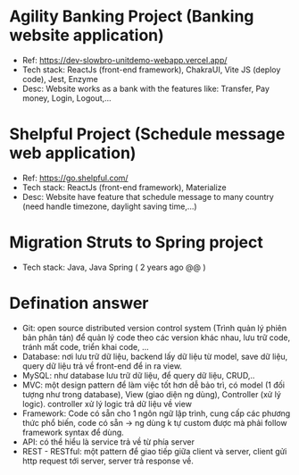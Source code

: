 # Agility Banking Project (Banking website application)
- Ref: https://dev-slowbro-unitdemo-webapp.vercel.app/
- Tech stack: ReactJs (front-end framework), ChakraUI, Vite JS (deploy code), Jest, Enzyme
- Desc: Website works as a bank with the features like: Transfer, Pay money, Login, Logout,...

# Shelpful Project (Schedule message web application)
- Ref: https://go.shelpful.com/
- Tech stack: ReactJs (front-end framework), Materialize
- Desc: Website have feature that schedule message to many country (need handle timezone, daylight saving time,...)

# Migration Struts to Spring project
- Tech stack: Java, Java Spring ( 2 years ago @@ )

# Defination answer 
- Git: open source distributed version control system (Trình quản lý phiên bản phân tán) để quản lý code theo các version khác nhau, lưu trữ code, tránh mất code, triển khai code, ...
- Database: nơi lưu trữ dữ liệu, backend lấy dữ liệu từ model, save dữ liệu, query dữ liệu trả về front-end để in ra view.
- MySQL: như database lưu trữ dữ liệu, để query dữ liệu, CRUD,..
- MVC: một design pattern để làm việc tốt hơn dễ bảo trì, có model (1 đối tượng như trong database), View (giao diện ng dùng), Controller (xử lý logic). controller xử lý logic trả dữ liệu về view
- Framework: Code có sẵn cho 1 ngôn ngữ lập trình, cung cấp các phương thức phổ biến, code có sẵn -> ng dùng k tự custom được mà phải follow framework syntax để dùng.
- API: có thể hiểu là service trả về từ phía server
- REST - RESTful: một pattern để giao tiếp giữa client và server, client gửi http request tới server, server trả response về.
